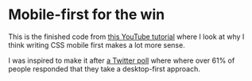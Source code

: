 # Mobile-first for the win

This is the finished code from [this YouTube tutorial](https://youtu.be/hEUolBxs4nI) where I look at why I think writing CSS mobile first makes a lot more sense.

I was inspired to make it after [a Twitter poll](https://twitter.com/KevinJPowell/status/1244427032957784066) where where over 61% of people responded that they take a desktop-first approach.
